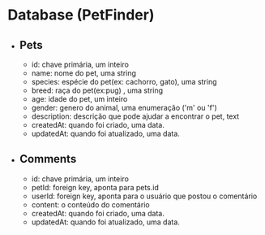 # Database (PetFinder)

- ## Pets

  - id: chave primária, um inteiro
  - name: nome do pet, uma string
  - species: espécie do pet(ex: cachorro, gato), uma string
  - breed: raça do pet(ex:pug) , uma string
  - age: idade do pet, um inteiro
  - gender: genero do animal, uma enumeração ('m' ou 'f')
  - description: descrição que pode ajudar a encontrar o pet, text
  - createdAt: quando foi criado, uma data.
  - updatedAt: quando foi atualizado, uma data.

- ## Comments
  - id: chave primária, um inteiro
  - petId: foreign key, aponta para pets.id
  - userId: foreign key, aponta para o usuário que postou o comentário
  - content: o conteúdo do comentário
  - createdAt: quando foi criado, uma data.
  - updatedAt: quando foi atualizado, uma data.

